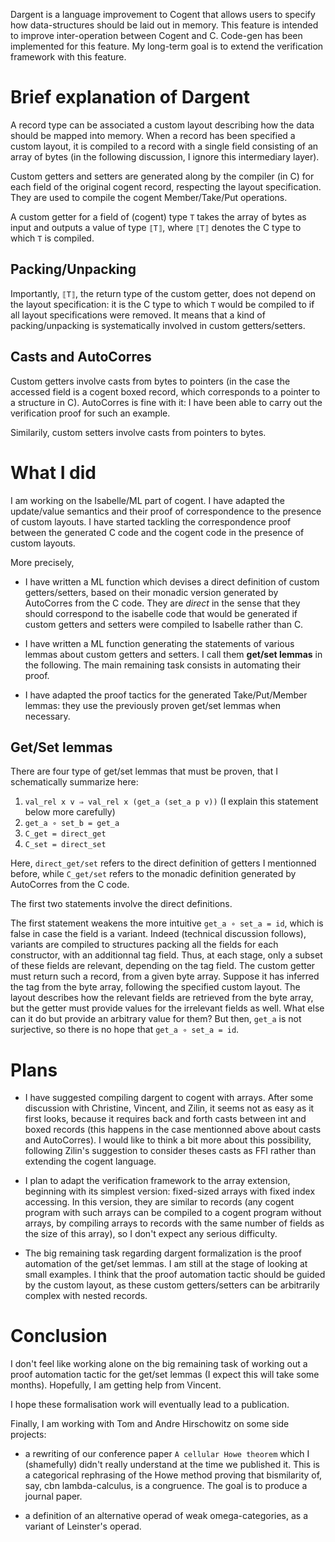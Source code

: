 
Dargent is a language improvement to Cogent that allows users to
specify how data-structures should be laid out in memory. This
feature is intended to improve inter-operation between Cogent and
C. Code-gen has been implemented for this feature. My long-term goal
is to extend the verification framework with this feature.

# Brief explanation of Dargent

A record type can be associated a custom layout describing how the data 
should be mapped into memory.
When a record has been specified a custom layout, it is compiled to a record
with a single field consisting of an array of bytes (in the following discussion, 
I ignore this intermediary layer).

Custom getters and setters are generated along by the compiler (in C) for each field 
of the original cogent record, respecting the layout specification. 
They are used to compile the cogent Member/Take/Put operations.

A custom getter for a field of (cogent) type `T` takes the array 
of bytes as input and outputs a value of type `⟦T⟧`, where
 `⟦T⟧` denotes the C type to which `T` is compiled.

 
## Packing/Unpacking

Importantly, `⟦T⟧`, the return type of the custom getter,
does not depend on the layout specification:
it is the C type to which `T` would be compiled to
if all layout specifications were removed.
It means that a kind of packing/unpacking is systematically
involved in custom getters/setters. 
 

## Casts and AutoCorres
 
Custom getters involve casts from bytes to 
pointers (in the case the accessed field is a cogent boxed record, which 
corresponds to a pointer to a structure in C). AutoCorres is fine with it: 
I have been able to carry out the verification proof for such an example.

Similarily, custom setters involve casts from pointers to bytes.



# What I did

I am working on the Isabelle/ML part of cogent.
I have adapted the update/value semantics and their proof of correspondence to
the presence of custom layouts.
I have started tackling the correspondence proof between the generated C code
and the cogent code in the presence of custom layouts. 

More precisely,

- I have written a ML function which devises a direct definition of custom 
getters/setters, based on their monadic version generated by AutoCorres from
the C code. They are *direct* in the sense that they should correspond to the
isabelle code that would be generated if custom getters
and setters were compiled to Isabelle rather than C.

- I have written a ML function generating the statements of various lemmas
about custom getters and setters. I call them **get/set lemmas** in the 
following. The main remaining task consists in automating their proof.

- I have adapted the proof tactics for the generated Take/Put/Member lemmas:
they use the previously proven get/set lemmas when necessary. 


## Get/Set lemmas

There are four type of get/set lemmas that must be proven, that I schematically
summarize here:
1. `val_rel x v ⇒ val_rel x (get_a (set_a p v))` (I explain this statement 
below more carefully)
2. `get_a ∘ set_b = get_a`
3. `C_get = direct_get`
4. `C_set = direct_set`

Here, `direct_get/set` refers to the direct definition of getters I mentionned
before, while `C_get/set` refers to the monadic definition generated by 
AutoCorres from the C code.

The first two statements involve the direct definitions.

The first statement weakens the more intuitive `get_a ∘ set_a = id`,
which is false in case the field is a variant. Indeed (technical discussion
follows), variants are compiled to structures packing all the fields for each 
constructor, with an additionnal tag field. Thus, at each stage, only a subset
of these fields are relevant, depending on the tag field. The custom getter must
return such a record, from a given byte array. Suppose it has inferred the tag
from the byte array, following the specified custom layout. The layout describes
how the relevant fields are retrieved from the byte array, but the getter must
provide values for the irrelevant fields as well. What else can it do but
provide an arbitrary value for them? But then, `get_a` is not surjective, so
there is no hope that `get_a ∘ set_a = id`.

# Plans

- I have suggested compiling dargent to cogent with arrays. After some discussion
with Christine, Vincent, and Zilin, it seems not as easy as it first looks, 
because it requires back and forth casts between int and boxed records (this
happens in the case mentionned above about casts and AutoCorres).
I would like to think a bit more about this possibility, following Zilin's
suggestion to consider theses casts as FFI rather than extending the cogent
language.

- I plan to adapt the verification framework to the array extension, 
beginning with its simplest version: fixed-sized arrays with fixed index 
accessing. In this version, they are similar to records (any cogent program with
such arrays can be compiled to a cogent program without arrays, by compiling 
arrays to records with the same number of fields as the size of this array),
so I don't expect any serious difficulty.

- The big remaining task regarding dargent formalization is the proof automation 
of the get/set lemmas. 
I am still at the stage of looking at small examples. I think that the proof
automation tactic should be guided by the custom layout, as these custom
getters/setters can be arbitrarily complex with nested records.

# Conclusion

I don't feel like working alone on the big remaining task of working out
a proof automation tactic for the get/set lemmas (I expect this will take some 
months). Hopefully, I am getting help from Vincent.

I hope these formalisation work will eventually lead to a publication. 

Finally, I am working with Tom and Andre Hirschowitz on some side projects:

- a rewriting of our conference paper `A cellular Howe theorem` 
which I (shamefully) didn't really understand at the time we published it.
This is a categorical rephrasing of the Howe method proving that
bismilarity of, say, cbn lambda-calculus, is a congruence. The goal is to
produce a journal paper.

- a definition of an alternative operad of weak omega-categories, as a variant
of Leinster's operad.




